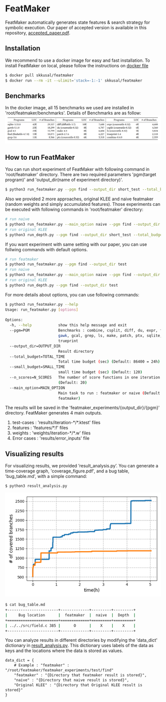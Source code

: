 # FeatMaker

FeatMaker automatically generates state features & search strategy for symbolic execution. Our paper of accepted version is available in this repository, [accepted_paper.pdf](accepted_paper.pdf).

## Installation
We recommend to use a docker image for easy and fast installation. To install FeatMaker on local, please follow the instructions on [docker file](Dockerfile)
```bash
$ docker pull skkusal/featmaker
$ docker run --rm -it --ulimit='stack=-1:-1' skkusal/featmaker
```
## Benchmarks
In the docker image, all 15 benchmarks we used are installed in 'root/featmaker/benchmarks'. Details of Benchmarks are as follow:
![benchmark_table](./featmaker_benchmarks.png)
## How to run FeatMaker
You can run short experiment of FeatMaker with following command in 'root/featmaker' directory. There are two required parameters 'pgm(target program)' and 'output_dir(name of experiment directory)'.
```bash
$ python3 run_featmaker.py --pgm find --output_dir short_test --total_budget 7200
```
Also we provided 2 more approaches, original KLEE and naive featmaker (random weights and simply accumulated features). Those experiments can be executed with following commands in 'root/featmaker' directory:
```bash
# run naive
$ python3 run_featmaker.py --main_option naive --pgm find --output_dir short_test --total_budget 7200
# run original KLEE
$ python3 run_depth.py --pgm find --output_dir short_test --total_budget 7200
```
If you want experiment with same setting with our paper, you can use follwing commands with default options.
```bash
# run featmaker
$ python3 run_featmaker.py --pgm find --output_dir test
# run naive
$ python3 run_featmaker.py --main_option naive --pgm find --output_dir test
# run original KLEE
$ python3 run_depth.py --pgm find --output_dir test
```
For more details about options, you can use following commands:
```bash
$ python3 run_featmaker.py --help
Usage: run_featmaker.py [options]

Options:
  -h, --help            show this help message and exit
  --pgm=PGM             Benchmarks : combine, csplit, diff, du, expr, find,
                        gawk, gcal, grep, ls, make, patch, ptx, sqlite,
                        trueprint
  --output_dir=OUTPUT_DIR
                        Result directory
  --total_budget=TOTAL_TIME
                        Total time budget (sec) (Default: 86400 = 24h)
  --small_budget=SMALL_TIME
                        small time budget (sec) (Default: 120)
  --n_scores=N_SCORES   The number of score functions in one iteration
                        (Default: 20)
  --main_option=MAIN_OPTION
                        Main task to run : featmaker or naive (Default:
                        featmaker)
```
The results will be saved in the 'featmaker_experiments/{output_dir}/{pgm}' directory. FeatMaker generates 4 main outputs.
1. test-cases : 'results/iteration-\*/\*.ktest' files
2. features : 'features/\*.f' files
3. weights : 'weights/iteration-\*/\*.w' files
4. Error cases : 'results/error_inputs' file

## Visualizing results
For visualizing results, we provided ’result_analysis.py’. You can generate a time-coverage graph, 'coverage_figure.pdf', and a bug table, 'bug_table.md', with a simple command:
```bash
$ python3 result_analysis.py
```
![find-coverage-comparison](./coverage.png)
```bash
$ cat bug_table.md 
+-----------------------+-------------+---------+---------+
|     Bug location      |  featmaker  |  naive  |  Depth  |
+=======================+=============+=========+=========+
| ../../src/field.c 385 |      O      |    X    |    X    |
+-----------------------+-------------+---------+---------+
```
You can analyze results in different directories by modifying the 'data\_dict' dictionary in [result_analysis.py](./result_analysis.py). This dictionary uses labels of the data as keys and the locations where the data is stored as values.
```python3
data_dict = {
    # Example : "featmaker" : "/root/featmaker/featmaker_experiments/test/find"
    "featmaker" : "{Directory that featmaker result is stored}",
    "naive" : "{Directory that naive result is stored}",
    "Original KLEE" : "{Directory that Original KLEE result is stored}"
}
```
